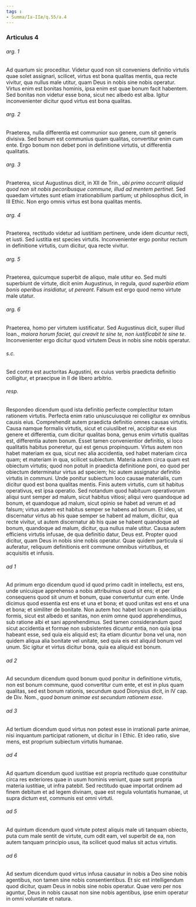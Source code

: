 ```yaml
---
tags : 
- Summa/Ia-IIæ/q.55/a.4
---
```


### Articulus 4

###### arg. 1
Ad quartum sic proceditur. Videtur quod non sit conveniens definitio virtutis quae solet assignari, scilicet, virtus est bona qualitas mentis, qua recte vivitur, qua nullus male utitur, quam Deus in nobis sine nobis operatur. Virtus enim est bonitas hominis, ipsa enim est quae bonum facit habentem. Sed bonitas non videtur esse bona, sicut nec albedo est alba. Igitur inconvenienter dicitur quod virtus est bona qualitas.

###### arg. 2
Praeterea, nulla differentia est communior suo genere, cum sit generis divisiva. Sed bonum est communius quam qualitas, convertitur enim cum ente. Ergo bonum non debet poni in definitione virtutis, ut differentia qualitatis.

###### arg. 3
Praeterea, sicut Augustinus dicit, in XII de Trin., *ubi primo occurrit aliquid quod non sit nobis pecoribusque commune, illud ad mentem pertinet*. Sed quaedam virtutes sunt etiam irrationabilium partium; ut philosophus dicit, in III Ethic. Non ergo omnis virtus est bona qualitas mentis.

###### arg. 4
Praeterea, rectitudo videtur ad iustitiam pertinere, unde idem dicuntur recti, et iusti. Sed iustitia est species virtutis. Inconvenienter ergo ponitur rectum in definitione virtutis, cum dicitur, qua recte vivitur.

###### arg. 5
Praeterea, quicumque superbit de aliquo, male utitur eo. Sed multi superbiunt de virtute, dicit enim Augustinus, in regula, *quod superbia etiam bonis operibus insidiatur, ut pereant*. Falsum est ergo quod nemo virtute male utatur.

###### arg. 6
Praeterea, homo per virtutem iustificatur. Sed Augustinus dicit, super illud Ioan., *maiora horum faciet, qui creavit te sine te, non iustificabit te sine te*. Inconvenienter ergo dicitur quod virtutem Deus in nobis sine nobis operatur.

###### s.c.
Sed contra est auctoritas Augustini, ex cuius verbis praedicta definitio colligitur, et praecipue in II de libero arbitrio.

###### resp.
Respondeo dicendum quod ista definitio perfecte complectitur totam rationem virtutis. Perfecta enim ratio uniuscuiusque rei colligitur ex omnibus causis eius. Comprehendit autem praedicta definitio omnes causas virtutis. Causa namque formalis virtutis, sicut et cuiuslibet rei, accipitur ex eius genere et differentia, cum dicitur qualitas bona, genus enim virtutis qualitas est, differentia autem bonum. Esset tamen convenientior definitio, si loco qualitatis habitus poneretur, qui est genus propinquum. Virtus autem non habet materiam ex qua, sicut nec alia accidentia, sed habet materiam circa quam; et materiam in qua, scilicet subiectum. Materia autem circa quam est obiectum virtutis; quod non potuit in praedicta definitione poni, eo quod per obiectum determinatur virtus ad speciem; hic autem assignatur definitio virtutis in communi. Unde ponitur subiectum loco causae materialis, cum dicitur quod est bona qualitas mentis. Finis autem virtutis, cum sit habitus operativus, est ipsa operatio. Sed notandum quod habituum operativorum aliqui sunt semper ad malum, sicut habitus vitiosi; aliqui vero quandoque ad bonum, et quandoque ad malum, sicut opinio se habet ad verum et ad falsum; virtus autem est habitus semper se habens ad bonum. Et ideo, ut discernatur virtus ab his quae semper se habent ad malum, dicitur, qua recte vivitur, ut autem discernatur ab his quae se habent quandoque ad bonum, quandoque ad malum, dicitur, qua nullus male utitur. Causa autem efficiens virtutis infusae, de qua definitio datur, Deus est. Propter quod dicitur, quam Deus in nobis sine nobis operatur. Quae quidem particula si auferatur, reliquum definitionis erit commune omnibus virtutibus, et acquisitis et infusis.

###### ad 1
Ad primum ergo dicendum quod id quod primo cadit in intellectu, est ens, unde unicuique apprehenso a nobis attribuimus quod sit ens; et per consequens quod sit unum et bonum, quae convertuntur cum ente. Unde dicimus quod essentia est ens et una et bona; et quod unitas est ens et una et bona; et similiter de bonitate. Non autem hoc habet locum in specialibus formis, sicut est albedo et sanitas, non enim omne quod apprehendimus, sub ratione albi et sani apprehendimus. Sed tamen considerandum quod sicut accidentia et formae non subsistentes dicuntur entia, non quia ipsa habeant esse, sed quia eis aliquid est; ita etiam dicuntur bona vel una, non quidem aliqua alia bonitate vel unitate, sed quia eis est aliquid bonum vel unum. Sic igitur et virtus dicitur bona, quia ea aliquid est bonum.

###### ad 2
Ad secundum dicendum quod bonum quod ponitur in definitione virtutis, non est bonum commune, quod convertitur cum ente, et est in plus quam qualitas, sed est bonum rationis, secundum quod Dionysius dicit, in IV cap. de Div. Nom., *quod bonum animae est secundum rationem esse*.

###### ad 3
Ad tertium dicendum quod virtus non potest esse in irrationali parte animae, nisi inquantum participat rationem, ut dicitur in I Ethic. Et ideo ratio, sive mens, est proprium subiectum virtutis humanae.

###### ad 4
Ad quartum dicendum quod iustitiae est propria rectitudo quae constituitur circa res exteriores quae in usum hominis veniunt, quae sunt propria materia iustitiae, ut infra patebit. Sed rectitudo quae importat ordinem ad finem debitum et ad legem divinam, quae est regula voluntatis humanae, ut supra dictum est, communis est omni virtuti.

###### ad 5
Ad quintum dicendum quod virtute potest aliquis male uti tanquam obiecto, puta cum male sentit de virtute, cum odit eam, vel superbit de ea, non autem tanquam principio usus, ita scilicet quod malus sit actus virtutis.

###### ad 6
Ad sextum dicendum quod virtus infusa causatur in nobis a Deo sine nobis agentibus, non tamen sine nobis consentientibus. Et sic est intelligendum quod dicitur, quam Deus in nobis sine nobis operatur. Quae vero per nos aguntur, Deus in nobis causat non sine nobis agentibus, ipse enim operatur in omni voluntate et natura.

